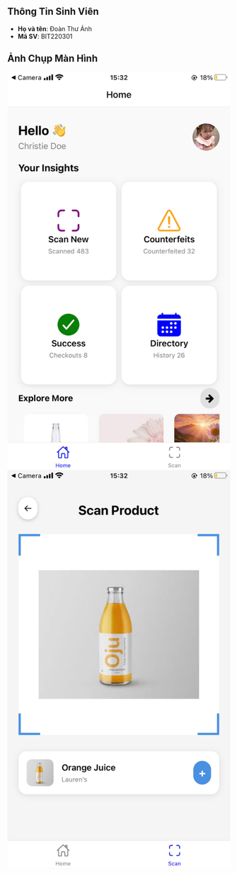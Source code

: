 ## Thông Tin Sinh Viên
- **Họ và tên**: Đoàn Thư Ánh
- **Mã SV**: BIT220301

## Ảnh Chụp Màn Hình
![alt](B8.jpg)
![alt](B8.1.jpg)
